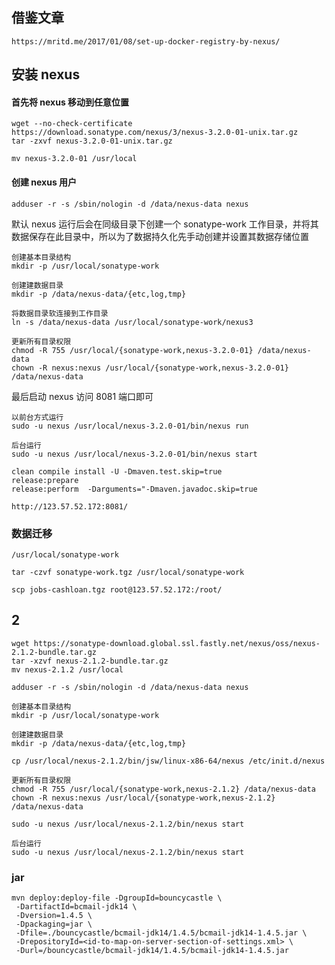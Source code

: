 
## 借鉴文章
   
    https://mritd.me/2017/01/08/set-up-docker-registry-by-nexus/

## 安装 nexus

#### 首先将 nexus 移动到任意位置

    wget --no-check-certificate https://download.sonatype.com/nexus/3/nexus-3.2.0-01-unix.tar.gz
    tar -zxvf nexus-3.2.0-01-unix.tar.gz

    mv nexus-3.2.0-01 /usr/local
    
#### 创建 nexus 用户

    adduser -r -s /sbin/nologin -d /data/nexus-data nexus

默认 nexus 运行后会在同级目录下创建一个 sonatype-work 工作目录，并将其数据保存在此目录中，所以为了数据持久化先手动创建并设置其数据存储位置

    创建基本目录结构
    mkdir -p /usr/local/sonatype-work
    
    创建建数据目录
    mkdir -p /data/nexus-data/{etc,log,tmp}
    
    将数据目录软连接到工作目录
    ln -s /data/nexus-data /usr/local/sonatype-work/nexus3

    更新所有目录权限
    chmod -R 755 /usr/local/{sonatype-work,nexus-3.2.0-01} /data/nexus-data
    chown -R nexus:nexus /usr/local/{sonatype-work,nexus-3.2.0-01} /data/nexus-data

最后启动 nexus 访问 8081 端口即可

    以前台方式运行
    sudo -u nexus /usr/local/nexus-3.2.0-01/bin/nexus run
    
    后台运行
    sudo -u nexus /usr/local/nexus-3.2.0-01/bin/nexus start

    clean compile install -U -Dmaven.test.skip=true
    release:prepare
    release:perform  -Darguments="-Dmaven.javadoc.skip=true

    http://123.57.52.172:8081/
    

### 数据迁移
    
    /usr/local/sonatype-work
    
    tar -czvf sonatype-work.tgz /usr/local/sonatype-work
    
    scp jobs-cashloan.tgz root@123.57.52.172:/root/
    
    

## 2

    wget https://sonatype-download.global.ssl.fastly.net/nexus/oss/nexus-2.1.2-bundle.tar.gz
    tar -xzvf nexus-2.1.2-bundle.tar.gz
    mv nexus-2.1.2 /usr/local
    
    adduser -r -s /sbin/nologin -d /data/nexus-data nexus
    
    创建基本目录结构
    mkdir -p /usr/local/sonatype-work
    
    创建建数据目录
    mkdir -p /data/nexus-data/{etc,log,tmp}
    
    cp /usr/local/nexus-2.1.2/bin/jsw/linux-x86-64/nexus /etc/init.d/nexus
    
    更新所有目录权限
    chmod -R 755 /usr/local/{sonatype-work,nexus-2.1.2} /data/nexus-data
    chown -R nexus:nexus /usr/local/{sonatype-work,nexus-2.1.2} /data/nexus-data
    
    sudo -u nexus /usr/local/nexus-2.1.2/bin/nexus start
        
    后台运行
    sudo -u nexus /usr/local/nexus-2.1.2/bin/nexus start


### jar

    mvn deploy:deploy-file -DgroupId=bouncycastle \
     -DartifactId=bcmail-jdk14 \
     -Dversion=1.4.5 \
     -Dpackaging=jar \
     -Dfile=./bouncycastle/bcmail-jdk14/1.4.5/bcmail-jdk14-1.4.5.jar \
     -DrepositoryId=<id-to-map-on-server-section-of-settings.xml> \
     -Durl=/bouncycastle/bcmail-jdk14/1.4.5/bcmail-jdk14-1.4.5.jar
     